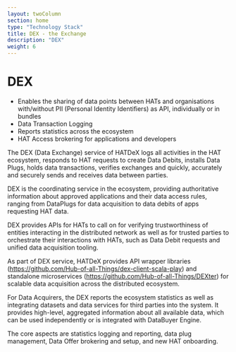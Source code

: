 ```yaml
---
layout: twoColumn
section: home
type: "Technology Stack"
title: DEX - the Exchange
description: "DEX"
weight: 6
---
```


# DEX

- Enables the sharing of data points between HATs and organisations with/without PII (Personal Identity Identifiers) as API, individually or in bundles
- Data Transaction Logging
- Reports statistics across the ecosystem
- HAT Access brokering for applications and developers

The DEX (Data Exchange) service of HATDeX logs all activities in the HAT ecosystem, responds to HAT requests to create Data Debits, installs Data Plugs, holds data transactions, verifies exchanges and quickly, accurately and securely sends and receives data between parties.

DEX is the coordinating service in the ecosystem, providing authoritative information about approved applications and their data access rules, ranging from DataPlugs for data acquisition to data debits of apps requesting HAT data.

DEX provides APIs for HATs to call on for verifying trustworthiness of entities interacting in the distributed network as well as for trusted parties to orchestrate their interactions with HATs, such as Data Debit requests and unified data acquisition tooling.

As part of DEX service, HATDeX provides API wrapper libraries (https://github.com/Hub-of-all-Things/dex-client-scala-play) and standalone microservices (https://github.com/Hub-of-all-Things/DEXter) for scalable data acquisition across the distributed ecosystem.

For Data Acquirers, the DEX reports the ecosystem statistics as well as integrating datasets and data services for third parties into the system. It provides high-level, aggregated information about all available data, which can be used independently or is integrated with DataBuyer Engine. 

The core aspects are statistics logging and reporting, data plug management, Data Offer brokering and setup, and new HAT onboarding.

